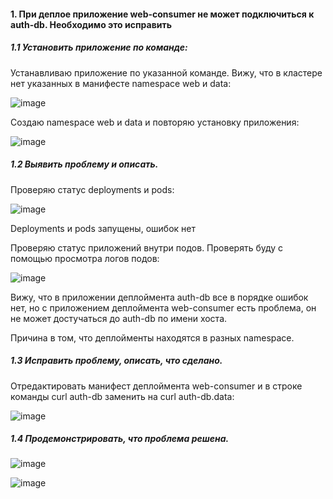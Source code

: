 #### 1. При деплое приложение web-consumer не может подключиться к auth-db. Необходимо это исправить

##### 1.1 Установить приложение по команде:

Устанавливаю приложение по указанной команде. Вижу, что в кластере нет указанных в манифесте namespace web и data:

![image](https://github.com/inyushov/devops-netology/assets/127683348/644b801a-ce8f-49a9-a8a9-3b409e1e1b0e)

Создаю namespace web и data  и повторяю установку приложения:

![image](https://github.com/inyushov/devops-netology/assets/127683348/70204669-718b-4b3a-92b8-f3544d0cfd29)

##### 1.2 Выявить проблему и описать.

Проверяю статус deployments и pods:

![image](https://github.com/inyushov/devops-netology/assets/127683348/6a577e1a-7875-4f9b-a33f-447fbc3f5bfe)

Deployments и pods запущены, ошибок нет

Проверяю статус приложений внутри подов. Проверять буду с помощью просмотра логов подов:

![image](https://github.com/inyushov/devops-netology/assets/127683348/02faf3c3-73a8-46cd-a2af-ac68f606a788)

Вижу, что в приложении деплоймента auth-db все в порядке ошибок нет, но с приложением деплоймента web-consumer есть проблема, он не может достучаться до auth-db по имени хоста.

Причина в том, что деплойменты находятся в разных namespace.

##### 1.3 Исправить проблему, описать, что сделано.

Отредактировать манифест деплоймента web-consumer и в строке команды curl auth-db заменить на curl auth-db.data:

![image](https://github.com/inyushov/devops-netology/assets/127683348/27b89963-9890-4645-b82c-8cc248ccde76)


##### 1.4 Продемонстрировать, что проблема решена.

![image](https://github.com/inyushov/devops-netology/assets/127683348/4033b08b-2b80-450f-b416-e7bd9f94cf53)

![image](https://github.com/inyushov/devops-netology/assets/127683348/06a6b647-1b63-4e9e-93e1-53eb73e25e8e)








